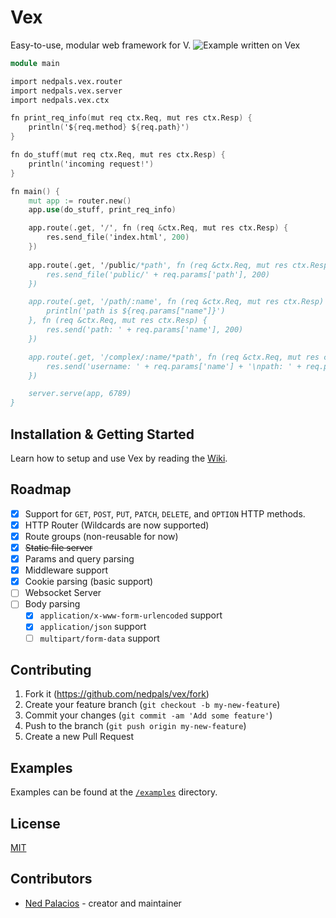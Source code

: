 # Vex
Easy-to-use, modular web framework for V.
![Example written on Vex](examples/example.png)

```v
module main

import nedpals.vex.router
import nedpals.vex.server
import nedpals.vex.ctx

fn print_req_info(mut req ctx.Req, mut res ctx.Resp) {
	println('${req.method} ${req.path}')
}

fn do_stuff(mut req ctx.Req, mut res ctx.Resp) {
	println('incoming request!')
}

fn main() {
    mut app := router.new()
    app.use(do_stuff, print_req_info)

    app.route(.get, '/', fn (req &ctx.Req, mut res ctx.Resp) {
        res.send_file('index.html', 200)
    })
    
    app.route(.get, '/public/*path', fn (req &ctx.Req, mut res ctx.Resp) {
        res.send_file('public/' + req.params['path'], 200)
    })

    app.route(.get, '/path/:name', fn (req &ctx.Req, mut res ctx.Resp) {
        println('path is ${req.params["name"]}')
    }, fn (req &ctx.Req, mut res ctx.Resp) {
        res.send('path: ' + req.params['name'], 200)
    })

    app.route(.get, '/complex/:name/*path', fn (req &ctx.Req, mut res ctx.Resp) {
        res.send('username: ' + req.params['name'] + '\npath: ' + req.params['path'], 200)
    })

    server.serve(app, 6789)
}
```

## Installation & Getting Started
Learn how to setup and use Vex by reading the [Wiki](https://github.com/nedpals/vex/wiki/Installation).

## Roadmap
- [X] Support for `GET`, `POST`, `PUT`, `PATCH`, `DELETE`, and `OPTION` HTTP methods.
- [x] HTTP Router (Wildcards are now supported)
- [x] Route groups (non-reusable for now)
- [x] ~~Static file server~~
- [x] Params and query parsing
- [x] Middleware support
- [x] Cookie parsing (basic support)
- [ ] Websocket Server
- [ ] Body parsing
  - [x] `application/x-www-form-urlencoded` support
  - [x] `application/json` support
  - [ ] `multipart/form-data` support

## Contributing
1. Fork it (<https://github.com/nedpals/vex/fork>)
2. Create your feature branch (`git checkout -b my-new-feature`)
3. Commit your changes (`git commit -am 'Add some feature'`)
4. Push to the branch (`git push origin my-new-feature`)
5. Create a new Pull Request

## Examples
Examples can be found at the [`/examples`](/examples) directory.

## License
[MIT](LICENSE)

## Contributors

- [Ned Palacios](https://github.com/nedpals) - creator and maintainer